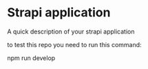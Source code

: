 # Strapi application

A quick description of your strapi application

to test this repo you need to run this command:   

npm run develop

